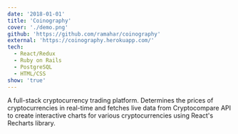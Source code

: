 ```yaml
---
date: '2018-01-01'
title: 'Coinography'
cover: './demo.png'
github: 'https://github.com/ramahar/coinography'
external: 'https://coinography.herokuapp.com/'
tech:
  - React/Redux
  - Ruby on Rails
  - PostgreSQL
  - HTML/CSS
show: 'true'
---
```


A full-stack cryptocurrency trading platform. Determines the prices of cryptocurrencies in real-time and fetches live data from Cryptocompare API to create interactive charts for various cryptocurrencies using React's Recharts library.

